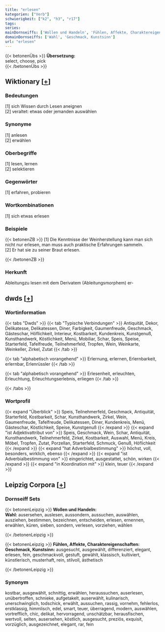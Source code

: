 ```yaml
---
title: "erlesen"
kategorien: ["Verb"]
schwierigkeit: ["k2", "h3", "r17"]
tags:
series:
mainDornseiffs: ['Wollen und Handeln', 'Fühlen, Affekte, Charaktereigenschaften']
domainDornseiffs: ['Wahl', 'Geschmack, Kunstsinn']
url: "erlesen"
---
```


{{< betonenÜbs >}}
**Übersetzung:**  
select, choose, pick  
{{< /betonenÜbs >}}

## Wiktionary [[+](https://de.wiktionary.org/wiki/erlesen)]

### Bedeutungen
[1] sich Wissen durch Lesen aneignen  
[2] veraltet: etwas oder jemanden auswählen  

### Synonyme
[1] anlesen  
[2] erwählen  

### Oberbegriffe
[1] lesen, lernen  
[2] selektieren  

### Gegenwörter
[1] erfahren, probieren  

### Wortkombinationen
[1] sich etwas erlesen  

### Beispiele
{{< betonenZB >}}
[1] Die Kenntnisse der Weinherstellung kann man sich nicht nur erlesen, man muss auch praktische Erfahrungen sammeln.  
[2] Er hat sie zu seiner Braut erlesen.  

{{< /betonenZB >}}
### Herkunft
Ableitungzu lesen mit dem Derivatem (Ableitungsmorphem) er-  



## dwds [[+](https://www.dwds.de/wb/erlesen)]

### Wortinformation
{{< tabs "Dwds" >}}
{{< tab "Typische Verbindungen" >}}
Antiquität, Dekor, Delikatesse, Delikatessen, Diner, Farbigkeit, Gaumenfreude, Geschmack, Gästeschar, Höflichkeit, Interieur, Kostbarkeit, Kundenkreis, Kunstgenuß, Kunsthandwerk, Köstlichkeit, Menü, Mobiliar, Schar, Speis, Speise, Starterfeld, Tafelfreude, Teilnehmerfeld, Tropfen, Wein, Weinkarte, Weinkeller, Zirkel, Zutat
{{< /tab >}}

{{< tab "alphabetisch vorangehend" >}}
Erlernung, erlernen, Erlernbarkeit, erlernbar, Erlenrüssler
{{< /tab >}}

{{< tab "alphabetisch vorangehend" >}}
Erlesenheit, erleuchten, Erleuchtung, Erleuchtungserlebnis, erliegen
{{< /tab >}}

{{< /tabs >}}

### Wortprofil
{{< expand "Überblick" >}} Speis, Teilnehmerfeld, Geschmack, Antiquität, Starterfeld, Kostbarkeit, Schar, Kunsthandwerk, Zirkel, Wein, Gaumenfreude, Tafelfreude, Delikatessen, Diner, Kundenkreis, Menü, Gästeschar, Köstlichkeit, Speise, Kunstgenuß {{< /expand >}}
{{< expand "ist Adjektivattribut von" >}} Speis, Geschmack, Wein, Schar, Antiquität, Kunsthandwerk, Teilnehmerfeld, Zirkel, Kostbarkeit, Auswahl, Menü, Kreis, Möbel, Tropfen, Zutat, Porzellan, Starterfeld, Schmuck, Genuß, Höflichkeit {{< /expand >}}
{{< expand "hat Adverbialbestimmung" >}} höchst, voll, besonders, wirklich, ebenso {{< /expand >}}
{{< expand "ist Adverbialbestimmung von" >}} eingerichtet, ausgestattet, schön, wirken {{< /expand >}}
{{< expand "in Koordination mit" >}} klein, teuer {{< /expand >}}

## Leipzig Corpora [[+](https://corpora.uni-leipzig.de/en/res?word=erlesen&corpusId=deu_newscrawl-public_2018)]

### Dornseiff Sets
{{< betonenLeipzig >}}
**Wollen und Handeln:**  
**Wahl:** ausersehen, auslesen, aussondern, aussuchen, auswählen, ausziehen, bestimmen, bezeichnen, entscheiden, erlesen, ernennen, erwählen, küren, sieben, sondern, verlesen, vorziehen, wählen  

{{< /betonenLeipzig >}}


{{< betonenLeipzig >}}
**Fühlen, Affekte, Charaktereigenschaften:**  
**Geschmack, Kunstsinn:** ausgesucht, ausgewählt, differenziert, elegant, erlesen, fein, geschmackvoll, gestuft, gewählt, klassisch, kultiviert, künstlerisch, musterhaft, rein, stilvoll, ästhetisch  

{{< /betonenLeipzig >}}

### Synonym
kostbar, ausgewählt, schnittig, erwählen, heraussuchen, auserlesen, unübertroffen, schnieke, aufgetakelt, auserwählt, kulinarisch, unerschwinglich, todschick, erwählt, aussuchen, rassig, vornehm, fehlerlos, erstklassig, himmlisch, edel, smart, teuer, überragend, modern, auswählen, vortrefflich, chic, delikat, hervorragend, unschätzbar, herausfischen, wertvoll, selten, ausersehen, köstlich, ausgesucht, preziös, exquisit, vorzüglich, ausgezeichnet, elegant, rar, fein

